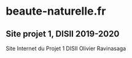 # beaute-naturelle.fr
## Site projet 1, DISII 2019-2020

Site Internet du Projet 1 DISII
Olivier Ravinasaga
